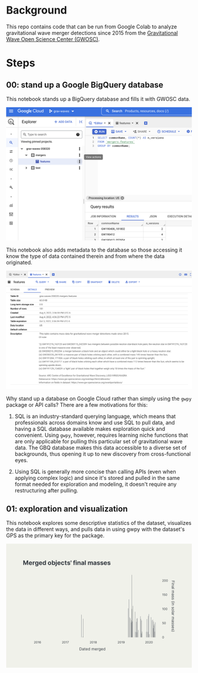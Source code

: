 # Background

This repo contains code that can be run from Google Colab to analyze gravitational wave merger detections since 2015 from the [Gravitational Wave Open Science Center (GWOSC)](https://www.gw-openscience.org/).

# Steps

## 00: stand up a Google BigQuery database

This notebook stands up a BigQuery database and fills it with GWOSC data.

![](img/gbq_q.png)

This notebook also adds metadata to the database so those accessing it know the type of data contained therein and from where the data originated.

![](img/gbq_desc.png)

Why stand up a database on Google Cloud rather than simply using the `gwpy` package or API calls? There are a few motivations for this:

1. SQL is an industry-standard querying language, which means that professionals across domains know and use SQL to pull data, and having a SQL database available makes exploration quick and convenient. Using `gwpy`, however, requires learning niche functions that are only applicable for pulling this particular set of gravitational wave data. The GBQ database makes this data accessible to a diverse set of backgrounds, thus opening it up to new discovery from cross-functional eyes.

2. Using SQL is generally more concise than calling APIs (even when applying complex logic) and since it's stored and pulled in the same format needed for exploration and modeling, it doesn't require any restructuring after pulling.

## 01: exploration and visualization

This notebook explores some descriptive statistics of the dataset, visualizes the data in different ways, and pulls data in using gwpy with the dataset's GPS as the primary key for the package.

![](img/01_final_masses.png)


